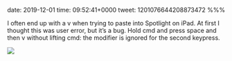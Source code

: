 date: 2019-12-01
time: 09:52:41+0000
tweet: 1201076644208873472
%%%

I often end up with a v when trying to paste into Spotlight on iPad. At first I thought this was user error, but it’s a bug. Hold cmd and press space and then v without lifting cmd: the modifier is ignored for the second keypress.

![](EKsU1svW4AEoYbM.jpg)
